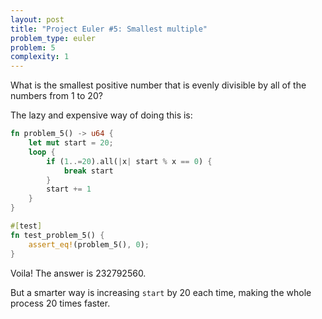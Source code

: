 ```yaml
---
layout: post
title: "Project Euler #5: Smallest multiple"
problem_type: euler
problem: 5
complexity: 1
---
```


What is the smallest positive number that is evenly divisible by all of the numbers from 1 to 20?

The lazy and expensive way of doing this is:

```rust
fn problem_5() -> u64 {
    let mut start = 20;
    loop {
        if (1..=20).all(|x| start % x == 0) {
            break start
        }
        start += 1
    }
}

#[test]
fn test_problem_5() {
    assert_eq!(problem_5(), 0);
}
```

Voila! The answer is 232792560.

But a smarter way is increasing `start` by 20 each time, making the whole process 20 times faster.